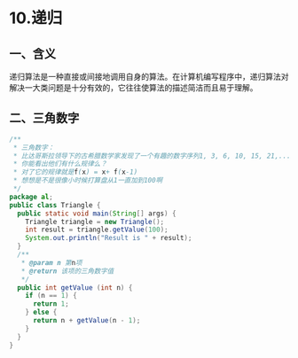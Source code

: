 # 10.递归

## 一、含义

递归算法是一种直接或间接地调用自身的算法。在计算机编写程序中，递归算法对解决一大类问题是十分有效的，它往往使算法的描述简洁而且易于理解。

## 二、三角数字

``` java
/** 
 * 三角数字： 
 * 比达哥斯拉领导下的古希腊数学家发现了一个有趣的数字序列1, 3, 6, 10, 15, 21,... 
 * 你能看出他们有什么规律么？ 
 * 对了它的规律就是f(x) = x+ f(x-1) 
 * 想想是不是很像小时候打算盘从1一直加到100啊 
 */
package al; 
public class Triangle { 
  public static void main(String[] args) { 
    Triangle triangle = new Triangle(); 
    int result = triangle.getValue(100); 
    System.out.println("Result is " + result); 
  } 
  /** 
   * @param n 第n项 
   * @return 该项的三角数字值 
   */
  public int getValue (int n) { 
    if (n == 1) { 
      return 1; 
    } else { 
      return n + getValue(n - 1); 
    } 
  } 
} 
```